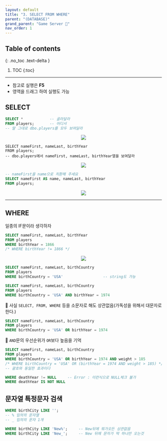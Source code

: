 ```yaml
---
layout: default
title: "3. SELECT FROM WHERE"
parent: "(DATABASE)"
grand_parent: "Game Server 👾"
nav_order: 1
---
```


## Table of contents
{: .no_toc .text-delta }

1. TOC
{:toc}

---

* 참고로 실행은 **F5**
* 영역을 드래그 하여 실행도 가능

## SELECT

```sql
SELECT *            -- 골라달라
FROM players;       -- 어디서
-- 말 그대로 dbo.players를 모두 보여달라
```

<p align="center">
  <img src="https://taehyungs-programming-blog.github.io/blog/assets/images/database/basic-3-1.png"/>
</p>

```
SELECT nameFirst, nameLast, birthYear
FROM players;
-- dbo.players에서 nameFirst, nameLast, birthYear열을 보여달라
```

<p align="center">
  <img src="https://taehyungs-programming-blog.github.io/blog/assets/images/database/basic-3-2.png"/>
</p>

```sql
-- nameFirst을 name으로 치환해 주세요
SELECT nameFirst AS name, nameLast, birthYear
FROM players;
```

<p align="center">
  <img src="https://taehyungs-programming-blog.github.io/blog/assets/images/database/basic-3-3.png"/>
</p>

---

## WHERE

일종의 IF문이라 생각하자

```sql
SELECT nameFirst, nameLast, birthYear
FROM players
WHERE birthYear = 1866
/* WHERE birthYear != 1866 */
```

<p align="center">
  <img src="https://taehyungs-programming-blog.github.io/blog/assets/images/database/basic-3-4.png"/>
</p>

```sql
SELECT nameFirst, nameLast, birthCountry
FROM players
WHERE birthCountry = 'USA'                  -- string도 가능
```

```sql
SELECT nameFirst, nameLast, birthCountry
FROM players
WHERE birthCountry = 'USA' AND birthYear = 1974
```

👾 사실 `SELECT, FROM, WHERE` 등을 소문자로 해도 상관없음(가독성을 위해서 대문자로 한다.)

```sql
SELECT nameFirst, nameLast, birthCountry
FROM players
WHERE birthCountry = 'USA' OR birthYear = 1974
```

👾 `AND`문의 우선순위가 `OR`보다 높음을 기억

```sql
SELECT nameFirst, nameLast, birthCountry
FROM players
WHERE birthCountry = 'USA' OR birthYear = 1974 AND weight > 185
/* WHERE birthCountry = 'USA' OR (birthYear = 1974 AND weight > 185) */
-- 괄호와 동일한 효과이다
```

```sql
WHERE deathYear != NULL     -- Error : 이런식으로 NULL체크 불가
WHERE deathYear IS NOT NULL
```

## 문자열 특정문자 검색

```sql
WHERE birthCity LIKE '';
-- % 임의의 문자열
-- _ 임의의 문자 1개

WHERE birthCity LIKE 'New%';     -- New뒤에 뭐가오든 상관없음
WHERE birthCity LIKE 'New_';     -- New 뒤에 문자가 딱 하나만 오는것
```
